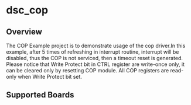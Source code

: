 # dsc_cop

## Overview
The COP Example project is to demonstrate usage of the cop driver.In
this example, after 5 times of refreshing in interrupt routine, interrupt will
be disabled, thus the COP is not serviced, then a timeout reset is generated.
Please notice that Write Protect bit in CTRL register are write-once only, it can be cleared only by resetting COP module.
All COP registers are read-only when Write Protect bit set.

## Supported Boards
